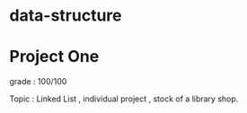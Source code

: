 # data-structure
# Project One 

grade : 100/100

Topic : Linked List , individual project  ,  stock of a library shop.
